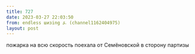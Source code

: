 ```yaml
---
title: 727
date: 2023-03-27 22:03:50
from: endless шизing ⍼ (channel1162404975)
layout: post
---
```


пожарка на всю скорость поехала от Семёновской в сторону партизы
